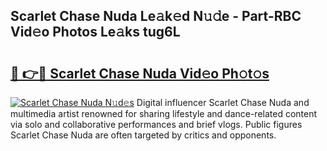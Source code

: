 ## Scarlet Chase Nuda Le𝚊k𝚎d N𝚞𝚍e - Part-RBC Vid𝚎o Photos Le𝚊ks tug6L

# <h2><a href="http://fbduff.evod.top/?m=Scarlet+Chase+Nuda">🔗 👉🔴 Scarlet Chase Nuda Vid𝚎o Ph𝚘t𝚘s</a></h2>

[![Scarlet Chase Nuda N𝚞d𝚎s](https://i.imgur.com/8V9OHl7.gif)](http://fbduff.evod.top/?m=Scarlet+Chase+Nuda)
Digital influencer Scarlet Chase Nuda and multimedia artist renowned for sharing lifestyle and dance-related content via solo and collaborative performances and brief vlogs. Public figures Scarlet Chase Nuda are often targeted by critics and opponents. 
